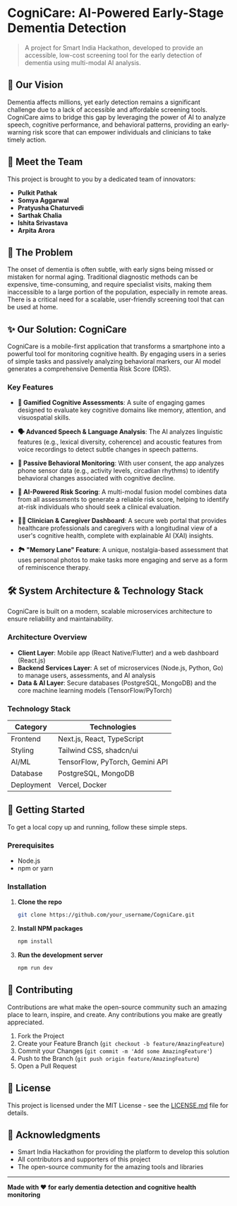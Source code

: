 # CogniCare: AI-Powered Early-Stage Dementia Detection

> A project for Smart India Hackathon, developed to provide an accessible, low-cost screening tool for the early detection of dementia using multi-modal AI analysis.

## 🌟 Our Vision

Dementia affects millions, yet early detection remains a significant challenge due to a lack of accessible and affordable screening tools. CogniCare aims to bridge this gap by leveraging the power of AI to analyze speech, cognitive performance, and behavioral patterns, providing an early-warning risk score that can empower individuals and clinicians to take timely action.

## 👥 Meet the Team

This project is brought to you by a dedicated team of innovators:

- **Pulkit Pathak**
- **Somya Aggarwal**
- **Pratyusha Chaturvedi**
- **Sarthak Chalia**
- **Ishita Srivastava**
- **Arpita Arora**

## 🎯 The Problem

The onset of dementia is often subtle, with early signs being missed or mistaken for normal aging. Traditional diagnostic methods can be expensive, time-consuming, and require specialist visits, making them inaccessible to a large portion of the population, especially in remote areas. There is a critical need for a scalable, user-friendly screening tool that can be used at home.

## ✨ Our Solution: CogniCare

CogniCare is a mobile-first application that transforms a smartphone into a powerful tool for monitoring cognitive health. By engaging users in a series of simple tasks and passively analyzing behavioral markers, our AI model generates a comprehensive Dementia Risk Score (DRS).

### Key Features

- **🧠 Gamified Cognitive Assessments**: A suite of engaging games designed to evaluate key cognitive domains like memory, attention, and visuospatial skills.

- **🗣️ Advanced Speech & Language Analysis**: The AI analyzes linguistic features (e.g., lexical diversity, coherence) and acoustic features from voice recordings to detect subtle changes in speech patterns.

- **🚶 Passive Behavioral Monitoring**: With user consent, the app analyzes phone sensor data (e.g., activity levels, circadian rhythms) to identify behavioral changes associated with cognitive decline.

- **🤖 AI-Powered Risk Scoring**: A multi-modal fusion model combines data from all assessments to generate a reliable risk score, helping to identify at-risk individuals who should seek a clinical evaluation.

- **🧑‍⚕️ Clinician & Caregiver Dashboard**: A secure web portal that provides healthcare professionals and caregivers with a longitudinal view of a user's cognitive health, complete with explainable AI (XAI) insights.

- **🏞️ "Memory Lane" Feature**: A unique, nostalgia-based assessment that uses personal photos to make tasks more engaging and serve as a form of reminiscence therapy.

## 🛠️ System Architecture & Technology Stack

CogniCare is built on a modern, scalable microservices architecture to ensure reliability and maintainability.

### Architecture Overview

- **Client Layer**: Mobile app (React Native/Flutter) and a web dashboard (React.js)
- **Backend Services Layer**: A set of microservices (Node.js, Python, Go) to manage users, assessments, and AI analysis
- **Data & AI Layer**: Secure databases (PostgreSQL, MongoDB) and the core machine learning models (TensorFlow/PyTorch)

### Technology Stack

| Category | Technologies |
|----------|-------------|
| Frontend | Next.js, React, TypeScript |
| Styling | Tailwind CSS, shadcn/ui |
| AI/ML | TensorFlow, PyTorch, Gemini API |
| Database | PostgreSQL, MongoDB |
| Deployment | Vercel, Docker |

## 🚀 Getting Started

To get a local copy up and running, follow these simple steps.

### Prerequisites

- Node.js
- npm or yarn

### Installation

1. **Clone the repo**
   ```bash
   git clone https://github.com/your_username/CogniCare.git
   ```

2. **Install NPM packages**
   ```bash
   npm install
   ```

3. **Run the development server**
   ```bash
   npm run dev
   ```

## 🤝 Contributing

Contributions are what make the open-source community such an amazing place to learn, inspire, and create. Any contributions you make are greatly appreciated.

1. Fork the Project
2. Create your Feature Branch (`git checkout -b feature/AmazingFeature`)
3. Commit your Changes (`git commit -m 'Add some AmazingFeature'`)
4. Push to the Branch (`git push origin feature/AmazingFeature`)
5. Open a Pull Request

## 📄 License

This project is licensed under the MIT License - see the [LICENSE.md](LICENSE.md) file for details.

## 🙏 Acknowledgments

- Smart India Hackathon for providing the platform to develop this solution
- All contributors and supporters of this project
- The open-source community for the amazing tools and libraries

---

**Made with ❤️ for early dementia detection and cognitive health monitoring**
